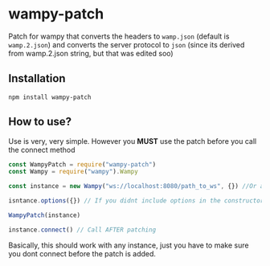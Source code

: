 # wampy-patch
Patch for wampy that converts the headers to `wamp.json` (default is `wamp.2.json`) and converts the server protocol to `json` (since its derived from wamp.2.json string, but that was edited soo)

## Installation

`npm install wampy-patch`

## How to use?

Use is very, very simple. However you **MUST** use the patch before you call the connect method


```js
const WampyPatch = require("wampy-patch")
const Wampy = require("wampy").Wampy

const instance = new Wampy("ws://localhost:8080/path_to_ws", {}) //Or any url obviously, and your options.

isntance.options({}) // If you didnt include options in the constructor

WampyPatch(instance)

instance.connect() // Call AFTER patching
```

Basically, this should work with any instance, just you have to make sure you dont connect before the patch is added.

